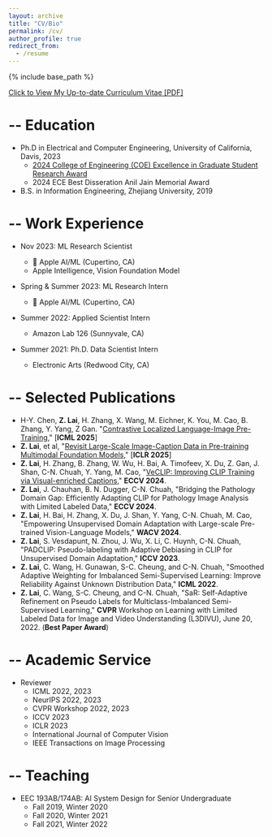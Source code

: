 ```yaml
---
layout: archive
title: "CV/Bio"
permalink: /cv/
author_profile: true
redirect_from:
  - /resume
---
```


<!-- {% include base_path %} -->
{% include base_path %}

[Click to View My Up-to-date Curriculum Vitae [PDF]](https://zjujefflai.github.io/files/Jeff_Lai_2025_07.pdf)

-- Education
======
* Ph.D in Electrical and Computer Engineering, University of California, Davis, 2023 
  * [2024 College of Engineering (COE) Excellence in Graduate Student Research Award](https://ece.ucdavis.edu/news/college-honors-ece-graduate-student-excellence-research)
  * 2024 ECE Best Disseration Anil Jain Memorial Award
* B.S. in Information Engineering, Zhejiang University, 2019


-- Work Experience
======
* Nov 2023: ML Research Scientist
  *  Apple AI/ML (Cupertino, CA)
  * Apple Intelligence, Vision Foundation Model

* Spring & Summer 2023: ML Research Intern 
  *  Apple AI/ML (Cupertino, CA)
  
* Summer 2022: Applied Scientist Intern 
  * Amazon Lab 126 (Sunnyvale, CA)

* Summer 2021: Ph.D. Data Scientist Intern 
  * Electronic Arts (Redwood City, CA)
  
-- Selected Publications 
======
* H-Y. Chen, **Z. Lai**, H. Zhang, X. Wang, M. Eichner, K. You, M. Cao, B. Zhang, Y. Yang, Z Gan. "[Contrastive Localized Language-Image Pre-Training](https://arxiv.org/abs/2410.02746)," [**ICML 2025**]
* **Z. Lai**, et al, "[Revisit Large-Scale Image-Caption Data in Pre-training Multimodal Foundation Models](https://arxiv.org/abs/2410.02740)," [**ICLR 2025**]
* **Z. Lai**, H. Zhang, B. Zhang, W. Wu, H. Bai, A. Timofeev, X. Du, Z. Gan, J. Shan, C-N. Chuah, Y. Yang, M. Cao, "[VeCLIP: Improving CLIP Training via Visual-enriched Captions](https://arxiv.org/abs/2310.07699)," **ECCV 2024**. 
* **Z. Lai**, J. Chauhan, B. N. Dugger, C-N. Chuah, "Bridging the Pathology Domain Gap: Efficiently Adapting CLIP for Pathology Image Analysis with Limited Labeled Data," **ECCV 2024**. 
* **Z. Lai**, H. Bai, H. Zhang, X. Du, J. Shan, Y. Yang, C-N. Chuah, M. Cao, "Empowering Unsupervised Domain Adaptation with Large-scale Pre-trained Vision-Language Models," **WACV 2024**. 
* **Z. Lai**, S. Vesdapunt, N. Zhou, J. Wu, X. Li, C. Huynh, C-N. Chuah,  "PADCLIP: Pseudo-labeling with Adaptive Debiasing in CLIP for Unsupervised Domain Adaptation," **ICCV 2023**. 
* **Z. Lai**, C. Wang, H. Gunawan, S-C. Cheung, and C-N. Chuah, "Smoothed Adaptive Weighting for Imbalanced Semi-Supervised Learning: Improve Reliability Against Unknown Distribution Data," **ICML 2022**.
* **Z. Lai**, C. Wang, S-C. Cheung, and C-N. Chuah, "SaR: Self-Adaptive Refinement on Pseudo Labels for Multiclass-Imbalanced Semi-Supervised Learning," **CVPR** Workshop on Learning with Limited Labeled Data for Image and Video Understanding (L3DIVU), June 20, 2022. (**Best Paper Award**)
<!-- * **Z. Lai**, L. Cerny Oliveira, R. Guo, W. Xu, Z. Hu, K. Mifflin, C. DeCarlie, S-C. Cheung, C-N. Chuah, and B. N. Dugger, "BrainSec: Automated Brain Tissue Segmentation Pipeline for Scalable Neuropathological Analysis," IEEE Access. [PDF](https://ieeexplore.ieee.org/document/9766171) -->
<!-- * **Z. Lai**, C. Wang, L. Cerny Oliveira, B. Dugger, S-C. Cheung, and C.N. Chuah, "Joint Semi-supervised and Active Learning for Segmentation of Gigapixel Pathology Images with Cost-Effective Labeling," **ICCV** Workshop on Computational Challenges in Digital Pathology (CDpath), Oct 11, 2021. [PDF](https://openaccess.thecvf.com/content/ICCV2021W/CDPath/papers/Lai_Joint_Semi-Supervised_and_Active_Learning_for_Segmentation_of_Gigapixel_Pathology_ICCVW_2021_paper.pdf) -->



-- Academic Service 
======
* Reviewer
  * ICML 2022, 2023
  * NeurIPS 2022, 2023
  * CVPR Workshop 2022, 2023
  * ICCV 2023
  * ICLR 2023
  * International Journal of Computer Vision
  * IEEE Transactions on Image Processing

  
-- Teaching
======
* EEC 193AB/174AB: AI System Design for Senior Undergraduate
  * Fall 2019, Winter 2020
  * Fall 2020, Winter 2021
  * Fall 2021, Winter 2022

